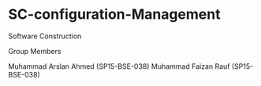 # SC-configuration-Management
Software Construction

Group Members

Muhammad Arslan Ahmed (SP15-BSE-038)
Muhammad Faizan Rauf (SP15-BSE-038)
